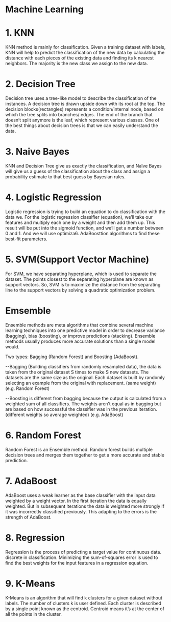 # Machine Learning
# 1. KNN
KNN method is mainly for classification. Given a training dataset with labels, KNN will help to predict the classification of the new data by calculating the distance with each pieces of the existing data and finding its k nearest neighbors. The majority is the new class we assign to the new data.
# 2. Decision Tree
Decision tree uses a tree-like model to describe the classification of the instances. A decision tree is drawn upside down with its root at the top. The decision blocks(rectangles) represents a condition/internal node, based on which the tree splits into branches/ edges. The end of the branch that doesn’t split anymore is the leaf, which represent various classes.  One of the best things about decision trees is that we can easily understand the data. 
# 3. Naive Bayes
KNN and Decision Tree give us exactly the classification, and Naïve Bayes will give us a guess of the classification about the class and assign a probability estimate to that best guess by Bayesian rules.
# 4. Logistic Regression
Logistic regression is trying to build an equation to do classification with the data we. For the logistic regression classifier (equation), we’ll take our features and multiply each one by a weight and then add them up. This result will be put into the sigmoid function, and we’ll get a number between 0 and 1. And we will use optimiza6. AdaBoosttion algorithms to find these best-fit parameters.
# 5. SVM(Support Vector Machine)
For SVM, we have separating hyperplane, which is used to separate the dataset. The points closest to the separating hyperplane are known as support vectors. So, SVM is to maximize the distance from the separating line to the support vectors by solving a quadratic optimization problem.

# Emsemble
Ensemble methods are meta algorithms that combine several machine learning techniques into one predictive model in order to decrease variance (bagging), bias (boosting), or improve predictions (stacking). Ensemble methods usually produces more accurate solutions than a single model would. 

Two types: Bagging (Random Forest) and Boosting (AdaBoost).

--Bagging (Building classifiers from randomly resampled data), the data is taken from the original dataset S times to make S new datasets. The datasets are the same size as the original. Each dataset is built by randomly selecting an example from the original with replacement. (same weight) (e.g. Random Forest)

--Boosting is different from bagging because the output is calculated from a weighted sum of all classifiers. The weights aren’t equal as in bagging but are based on how successful the classifier was in the previous iteration. (different weights so average weighted) (e.g. AdaBoost)

# 6. Random Forest
Random Forest is an Ensemble method. Random forest builds multiple decision trees and merges them together to get a more accurate and stable prediction.

# 7. AdaBoost
AdaBoost uses a weak learner as the base classifier with the input data weighted by a weight vector. In the first iteration the data is equally weighted. But in subsequent iterations the data is weighted more strongly if it was incorrectly classified previously. This adapting to the errors is the strength of AdaBoost.

# 8. Regression
Regression is the process of predicting a target value for continuous data. discrete in classification. Minimizing the sum-of-squares error is used to find the best weights for the input features in a regression equation. 

# 9. K-Means
K-Means is an algorithm that will find k clusters for a given dataset without labels. The number of clusters k is user defined. Each cluster is described by a single point known as the centroid. Centroid means it’s at the center of all the points in the cluster.
